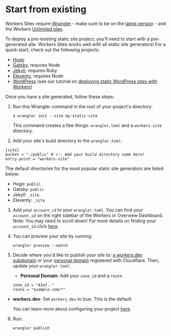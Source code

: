 
# Start from existing

Workers Sites require [Wrangler](https://github.com/cloudflare/wrangler) - make sure to be on the [latest version](/quickstart/#updating-the-cli) - and the Workers [Unlimited plan](https://workers.cloudflare.com/sites#plans).

To deploy a pre-existing static site project, you'll need to start with a pre-generated site. Workers Sites works well with all static site generators! For a quick-start, check out the following projects:

- [Hugo](https://gohugo.io/getting-started/quick-start/)
- [Gatsby](https://www.gatsbyjs.org/docs/quick-start/), requires Node
- [Jekyll](https://jekyllrb.com/docs/), requires Ruby
- [Eleventy](https://www.11ty.io/#quick-start), requires Node
- [WordPress](https://wordpress.org) (see our tutorial on [deploying static WordPress sites with Workers](/tutorials/hosting-static-wordpress-sites))

Once you have a site generated, follow these steps:

1. Run this Wrangler command in the root of your project's directory:

    ```
    $ wrangler init --site my-static-site
    ```
    This command creates a few things: `wrangler.toml` and a `workers-site` directory.
2. Add your site's build directory to the `wrangler.toml`:
  ```
  [site]
  bucket = "./public" # <-- Add your build directory name here!
  entry-point = "workers-site"
  ```
The default directories for the most popular static site generators are listed below:

  - Hugo: `public`
  - Gatsby: `public`
  - Jekyll: `_site`
  - Eleventy: `_site`

3.  Add your `account_id` to your `wrangler.toml`. You can find your `account_id` on the right sidebar of the Workers or Overview Dashboard. Note: You may need to scroll down! For more details on finding your `account_id` click [here](/quickstart/#account-id-and-zone-id).

4.  You can preview your site by running:

    ```
    wrangler preview --watch
    ```

5.  Decide where you'd like to publish your site to: [a workers.dev subdomain](/quickstart#publish-to-workers-dev) or your [personal domain](/quickstart#publish-to-your-domain) registered with Cloudflare.
    Then, update your `wrangler.toml`:

    - **Personal Domain**: Add your `zone_id` and a `route`.

    ```
    zone_id = "42ef.."
    route = "example.com/*"
    ```

  - **workers.dev**: Set `workers_dev` to true. This is the default.

    You can learn more about configuring your project [here](/quickstart/#configure).
  
6. Run:
   ```
   wrangler publish
   ```